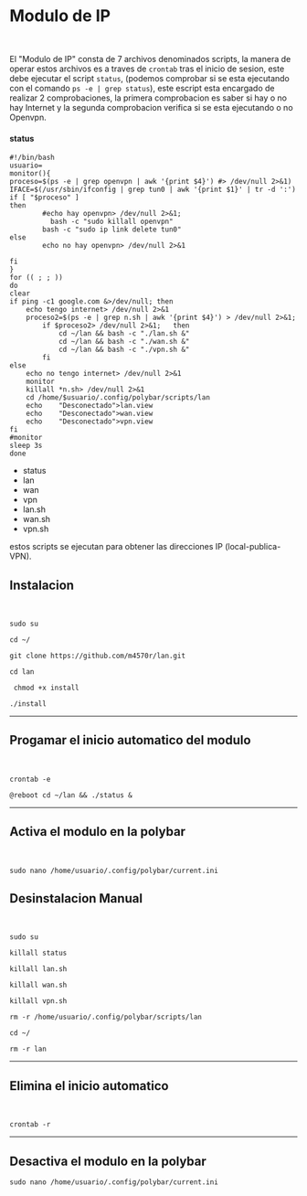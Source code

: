 <h1>Modulo de IP</h1><br>
<p>
El "Modulo de IP" consta de 7 archivos denominados scripts, la manera de operar estos archivos es a traves de <code>crontab</code> tras el inicio de sesion, este debe ejecutar el script <code>status</code>, (podemos comprobar si se esta ejecutando con el comando <code>ps -e | grep status</code>), este escript esta encargado de realizar 2 comprobaciones, la primera comprobacion es saber si hay o no hay Internet y la segunda comprobacion verifica si se esta ejecutando o no  Openvpn.
<h4>status</h4>
	
```
#!/bin/bash
usuario=
monitor(){
proceso=$(ps -e | grep openvpn | awk '{print $4}') #> /dev/null 2>&1)
IFACE=$(/usr/sbin/ifconfig | grep tun0 | awk '{print $1}' | tr -d ':')
if [ "$proceso" ]
then
      	#echo hay openvpn> /dev/null 2>&1;
	      bash -c "sudo killall openvpn"
        bash -c "sudo ip link delete tun0"
else
   	    echo no hay openvpn> /dev/null 2>&1
	
fi
}
for (( ; ; ))
do
clear
if ping -c1 google.com &>/dev/null; then
	echo tengo internet> /dev/null 2>&1	
	proceso2=$(ps -e | grep n.sh | awk '{print $4}') > /dev/null 2>&1;
		if $proceso2> /dev/null 2>&1;	then
			cd ~/lan && bash -c "./lan.sh &"
			cd ~/lan && bash -c "./wan.sh &"
			cd ~/lan && bash -c "./vpn.sh &"
		fi	
else 
	echo no tengo internet> /dev/null 2>&1
	monitor
	killall *n.sh> /dev/null 2>&1
	cd /home/$usuario/.config/polybar/scripts/lan
	echo	"Desconectado">lan.view
	echo	"Desconectado">wan.view
	echo	"Desconectado">vpn.view
fi
#monitor
sleep 3s
done

```
	
  <ul>
  <li>status</li>
  <li>lan</li>
  <li>wan</li>
  <li>vpn</li>
  <li>lan.sh</li>
  <li>wan.sh</li>
  <li>vpn.sh</li>
  </ul>
  estos scripts se ejecutan para obtener las direcciones IP (local-publica-VPN).
</p>
<h2>Instalacion</h2><br>

```
sudo su
```

```
cd ~/
```

```
git clone https://github.com/m4570r/lan.git
```

```
cd lan 
```


```
 chmod +x install 
```


```
./install
```



<hr>
<h2>Progamar el inicio automatico del modulo</h2><br>


```
crontab -e
```

```
@reboot cd ~/lan && ./status &

```

<hr>
<h2>Activa el modulo en la polybar</h2><br>

```
sudo nano /home/usuario/.config/polybar/current.ini
```

<h2>Desinstalacion Manual</h2><br>

```
sudo su
```

```
killall status
```

```
killall lan.sh
```

```
killall wan.sh
```

```
killall vpn.sh
```

```
rm -r /home/usuario/.config/polybar/scripts/lan
```

```
cd ~/
```

```
rm -r lan
```

<hr>
<h2>Elimina el inicio automatico</h2><br>

```
crontab -r
```
<hr>

<h2>Desactiva el modulo en la polybar</h2>

```
sudo nano /home/usuario/.config/polybar/current.ini
```
